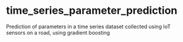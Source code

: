 # time_series_parameter_prediction
Prediction of parameters in a time series dataset collected using IoT sensors on a road, using gradient boosting
